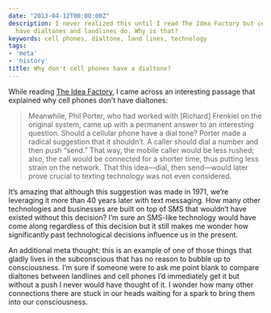 ```yaml
---
date: "2013-04-12T00:00:00Z"
description: I never realized this until I read The Idea Factory but cell phones don't
  have dialtones and landlines do. Why is that?
keywords: cell phones, dialtone, land lines, technology
tags:
- 'meta'
- 'history'
title: Why don't cell phones have a dialtone?
---
```


While reading <a href="http://www.amazon.com/The-Idea-Factory-American-Innovation/dp/1594203288" target="_blank">The Idea Factory</a>, I came across an interesting passage that explained why cell phones don’t have dialtones:

<blockquote>Meanwhile, Phil Porter, who had worked with [Richard] Frenkiel on the original system, came up with a permanent answer to an interesting question. Should a cellular phone have a dial tone? Porter made a radical suggestion that it shouldn’t. A caller should dial a number and then push “send.” That way, the mobile caller would be less rushed; also, the call would be connected for a shorter time, thus putting less strain on the network. That this idea—dial, then send—would later prove crucial to texting technology was not even considered.
</blockquote>

It’s amazing that although this suggestion was made in 1971, we’re leveraging it more than 40 years later with text messaging. How many other technologies and businesses are built on top of SMS that wouldn’t have existed without this decision? I’m sure an SMS-like technology would have come along regardless of this decision but it still makes me wonder how significantly past technological decisions influence us in the present.

An additional meta thought: this is an example of one of those things that gladly lives in the subconscious that has no reason to bubble up to consciousness. I’m sure if someone were to ask me point blank to compare dialtones between landlines and cell phones I’d immediately get it but without a push I never would have thought of it. I wonder how many other connections there are stuck in our heads waiting for a spark to bring them into our consciousness.
